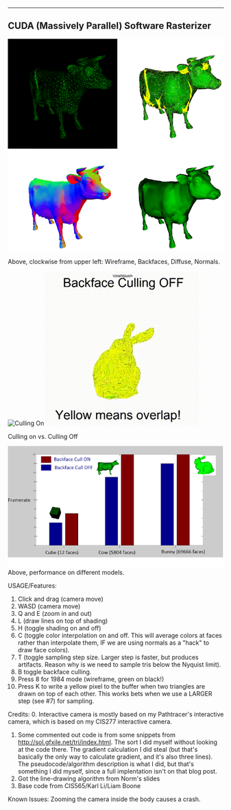 -------------------------------------------
CUDA (Massively Parallel) Software Rasterizer
-------------------------------------------

![Wireframe, Backfaces, Normals, Diffuse](screenshots/four_cows_small.png)

Above, clockwise from upper left: Wireframe, Backfaces, Diffuse, Normals.

![Culling On](http://i.imgur.com/MfPH4gT.gif)
![Culling Off](screenshots/culling_off.gif)

Culling on vs. Culling Off

![Performance Experiment](screenshots/perf_comparison_small.png)
Above, performance on different models. 

USAGE/Features:

1. Click and drag (camera move)
2. WASD (camera move)
3. Q and E (zoom in and out)
4. L (draw lines on top of shading)
5. H (toggle shading on and off)
6. C (toggle color interpolation on and off. This will average colors
at faces rather than interpolate them, IF we are using normals as a "hack"
to draw face colors).
7. T (toggle sampling step size. Larger step is faster, but produces artifacts.
Reason why is we need to sample tris below the Nyquist limit).
8. B toggle backface culling. 
9. Press 8 for 1984 mode (wireframe, green on black!)
10. Press K to write a yellow pixel to the buffer when two triangles are drawn
on top of each other. This works bets when we use a LARGER step (see #7) for
sampling.

Credits: 
0. Interactive camera is mostly based on my Pathtracer's interactive camera,
which is based on my CIS277 interactive camera.
1. Some commented out code is from some snippets from http://sol.gfxile.net/tri/index.html. The sort I did myself without looking at the code there. The gradient calculation I did steal (but that's basically the only way to calculate gradient, and it's also three lines). The pseudocode/algorithm description is what I did, but that's something I did myself, since a full implentation isn't on that blog post.
2. Got the line-drawing algorithm from Norm's slides
3. Base code from CIS565/Karl Li/Liam Boone

Known Issues:
Zooming the camera inside the body causes a crash.
